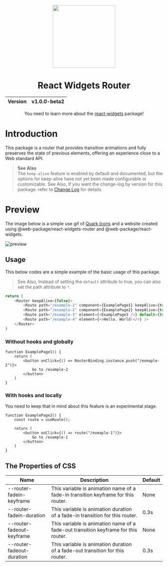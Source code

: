 <div align="center">
  <img width="200px" src="https://github.com/user-attachments/assets/7c426bcd-9a8c-447a-a82c-972447d90882">
  <h1>React Widgets Router</h1>
  <table>
        <thead>
          <tr>
            <th>Version</th>
            <th>v1.0.0-beta2</th>
          </tr>
        </tbody>
    </table>
    You need to learn more about the <a href="https://github.com/react-widgets/react_widgets">react-widgets</a> package!
</div>

# Introduction
This package is a router that provides transition animations and fully preserves the state of previous elements, offering an experience close to a Web standard API.

> __See Also__<br>
> The `keep-alive` feature is enabled by default and documented, but the options for keep-alive have not yet been made configurable or customizable.
> See Also, If you want the change-log by version for this package. refer to [Change Log](CHANGELOG.md) for details.

# Preview
The image below is a simple use gif of [Quark Icons](https://quarkicons.com/) and a website created using @web-package/react-widgets-router and @web-package/react-widgets.

![preview](https://github.com/user-attachments/assets/9d548362-05da-4b50-8288-ed410e2ffd33)

## Usage
This below codes are a simple example of the basic usage of this package.

> See Also, Instead of setting the `default` attribute to true, you can also set the path attribute to `*`.

```ts
return (
    <Router keepAlive={false}>
        <Route path="/example-1" component={ExamplePage1} keepAlive={true} />
        <Route path="/example-2" component={ExamplePage2} keepAlive={true} />
        <Route path="/example-3" element={<ExamplePage3 />} default={true} />
        <Route path="/example-4" element={<>Hello, World!</>} />
    </Router>
)
```

### Without hooks and globally
```tsx
function ExamplePage1() {
    return (
        <button onClick={() => RouterBinding.instance.push("/exmaple-2")}>
            Go to /example-2
        </button>
    )
}
```

### With hooks and locally
You need to keep that in mind about this feature is an experimental stage.

```tsx
function ExamplePage2() {
    const route = useRoute();

    return (
        <button onClick={() => route("/exmaple-1")}>
            Go to /example-1
        </button>
    )
}
```

## The Properties of CSS
| Name | Description | Default |
| ---- | ----------- | ---- |
| --router-fadein-keyframe | This variable is animation name of a fade-in transition keyframe for this router. | None
| --router-fadein-duration | This variable is animation duration of a fade-in transition for this router. | 0.3s
| --router-fadeout-keyframe | This variable is animation name of a fade-out transition keyframe for this router. | None
| --router-fadeout-duration | This variable is animation duration of a fade-out transition for this router. | 0.3s

